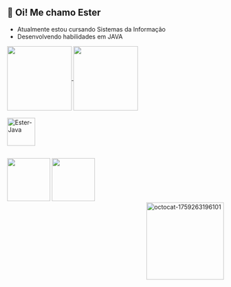 ## 🌸 Oi! Me chamo Ester

- Atualmente estou cursando Sistemas da Informação
- Desenvolvendo habilidades em JAVA

<div>
           <a href="https://github.com/Estermrn/github-readme-stats">
             <img height=150em align="center" src="https://github-readme-stats.vercel.app/api?username=Estermrn&hide=issues&show_icons=true&theme=synthwave" />
           </a>
           <a href="https://github.com/Estermrn/convoychat">
             <img height=150em align="center" src="https://github-readme-stats.vercel.app/api/top-langs?username=Estermrn&layout=compact&theme=synthwave&langs_count=8&card_width=320" />
           </a>
</div> 

<div style="display: inline_block"><br>
           <img align="center" alt="Ester-Java" height="65" width="65" src="https://cdn.jsdelivr.net/gh/devicons/devicon@latest/icons/java/java-original-wordmark.svg">
</div>

##

<div>
           <a href="https://www.linkedin.com/in/estermariani" target="_blank">
                      <img height="100" width="100" src="https://img.shields.io/badge/-LinkedIn-%230077B5?style=for-the-badge&logo=linkedin&logoColor=white" target="_blank"></a> 
             <a href = "mailto:darosaester97@gmail.com">
                        <img height="100" width="100" src="https://img.shields.io/badge/-Gmail-%23333?style=for-the-badge&logo=gmail&logoColor=red" target="_blank"></a>
</div>

<img position="bottom" align="right" width="180" height="180" alt="octocat-1759263196101" src="https://github.com/user-attachments/assets/66518fc3-c8df-477b-81aa-1c3f3558d203" />


          
              
          

